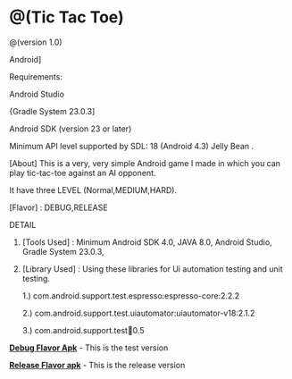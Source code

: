 @(Tic Tac Toe)
===================================
@(version 1.0)

Android]

Requirements:

Android Studio

{Gradle System 23.0.3]

Android SDK (version 23 or later)

Minimum API level supported by SDL: 18 (Android 4.3) Jelly Bean .


[About]
This is a very, very simple Android game I made in which you can play tic-tac-toe against an AI opponent.

It have three LEVEL (Normal,MEDIUM,HARD).

[Flavor] : DEBUG,RELEASE

DETAIL

1. [Tools Used] : Minimum Android SDK 4.0, JAVA 8.0, Android Studio, Gradle System 23.0.3,

2. [Library Used] :
       Using these libraries for Ui automation testing and unit testing.

      1.) com.android.support.test.espresso:espresso-core:2.2.2

      2.) com.android.support.test.uiautomator:uiautomator-v18:2.1.2

      3.) com.android.support.test:runner:0.5



 **[Debug Flavor Apk](https://bitbucket.org/rahul_yadav_/myntra-assistant-tictactoe-game/downloads/Tic%20Tac%20Toe-1.0-sandbox-debug.apk)** - This is the test version

 **[Release Flavor apk](https://bitbucket.org/rahul_yadav_/myntra-assistant-tictactoe-game/downloads/Tic%20Tac%20Toe-1.0-production-release.apk)** - This is the release version
